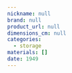 ```yaml
---
nickname: null
brand: null
product_url: null
dimensions_cm: null
categories:
  - storage
materials: []
date: 1949
---
```


